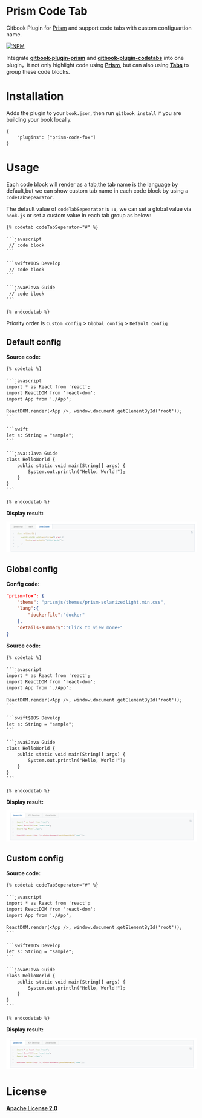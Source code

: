 # Prism Code Tab

Gitbook Plugin for [Prism](http://prismjs.com/) and support code tabs with custom configuartion name.

[![NPM](http://img.shields.io/npm/v/gitbook-plugin-prism.svg?style=flat-square&label=npm)](https://www.npmjs.com/package/gitbook-plugin-prism)

Integrate [**gitbook-plugin-prism**](https://github.com/gaearon/gitbook-plugin-prism) and [**gitbook-plugin-codetabs**](https://github.com/GitbookIO/plugin-codetabs) into one plugin，it not only highlight code using [**Prism**](http://prismjs.com/), but can also using [**Tabs**](https://www.w3schools.com/w3css/w3css_tabulators.asp) to group these code blocks.

# Installation

Adds the plugin to your `book.json`, then run `gitbook install` if you are building your book locally.

```
{
    "plugins": ["prism-code-fox"]
}
```

# Usage

Each code block will render as a tab,the tab name is the language by default,but we can show custom tab name in each code block by using a `codeTabSepearator`.

The default value of `codeTabSepearator` is **`::`**, we can set a global value via `book.js` or set a custom value in each tab group as below:

```
{% codetab codeTabSeperator="#" %}

​```javascript
 // code block
​```

​```swift#IOS Develop
 // code block
​```

​```java#Java Guide
 // code block
​```

{% endcodetab %}
```

Priority order is `Custom config` > `Global config` > `Default config`

## Default config

**Source code:**

```
{% codetab %}

​```javascript
import * as React from 'react';
import ReactDOM from 'react-dom';
import App from './App';

ReactDOM.render(<App />, window.document.getElementById('root'));
​```

​```swift
let s: String = "sample";
​```

​```java::Java Guide
class HelloWorld {
    public static void main(String[] args) {
        System.out.println("Hello, World!"); 
    }
}
​```

{% endcodetab %}
```

**Display result:**

![Highlight code tabs with prism](preview1.png "Highlight code tabs with prism")

## Global config

**Config code:**

```json
"prism-fox": {
    "theme": "prismjs/themes/prism-solarizedlight.min.css",
    "lang":{
        "dockerfile":"docker"
    },
    "details-summary":"Click to view more+"
}
```

**Source code:**

```
{% codetab %}

​```javascript
import * as React from 'react';
import ReactDOM from 'react-dom';
import App from './App';

ReactDOM.render(<App />, window.document.getElementById('root'));
​```

​```swift$IOS Develop
let s: String = "sample";
​```

​```java$Java Guide
class HelloWorld {
    public static void main(String[] args) {
        System.out.println("Hello, World!"); 
    }
}
​```

{% endcodetab %}
```

**Display result:**

![Highlight code tabs with prism](preview2.png "Highlight code tabs with prism")

## Custom config

**Source code:**

```
{% codetab codeTabSeperator="#" %}

​```javascript
import * as React from 'react';
import ReactDOM from 'react-dom';
import App from './App';

ReactDOM.render(<App />, window.document.getElementById('root'));
​```

​```swift#IOS Develop
let s: String = "sample";
​```

​```java#Java Guide
class HelloWorld {
    public static void main(String[] args) {
        System.out.println("Hello, World!"); 
    }
}
​```

{% endcodetab %}
```

**Display result:**

![Highlight code tabs with prism](preview2.png "Highlight code tabs with prism")

# License

[**Apache License 2.0**](https://www.apache.org/licenses/LICENSE-2.0)